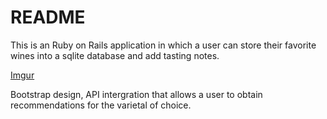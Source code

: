 # README

This is an Ruby on Rails application in which a user can store their favorite wines into a sqlite database and add tasting notes.

[Imgur](https://i.imgur.com/0PwvAwp.gifv)


 Bootstrap design, API intergration that allows a user to obtain recommendations for the varietal of choice.


